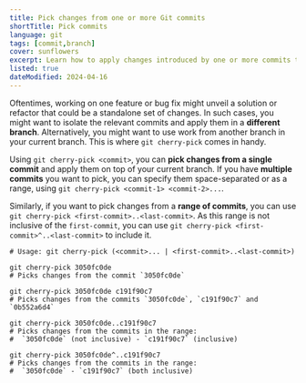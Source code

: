 ```yaml
---
title: Pick changes from one or more Git commits
shortTitle: Pick commits
language: git
tags: [commit,branch]
cover: sunflowers
excerpt: Learn how to apply changes introduced by one or more commits to your current branch (cherry-picking).
listed: true
dateModified: 2024-04-16
---
```


Oftentimes, working on one feature or bug fix might unveil a solution or refactor that could be a standalone set of changes. In such cases, you might want to isolate the relevant commits and apply them in a **different branch**. Alternatively, you might want to use work from another branch in your current branch. This is where `git cherry-pick` comes in handy.

Using `git cherry-pick <commit>`, you can **pick changes from a single commit** and apply them on top of your current branch. If you have **multiple commits** you want to pick, you can specify them space-separated or as a range, using `git cherry-pick <commit-1> <commit-2>...`.

Similarly, if you want to pick changes from a **range of commits**, you can use `git cherry-pick <first-commit>..<last-commit>`. As this range is not inclusive of the `first-commit`, you can use `git cherry-pick <first-commit>^..<last-commit>` to include it.

```shell
# Usage: git cherry-pick (<commit>... | <first-commit>..<last-commit>)

git cherry-pick 3050fc0de
# Picks changes from the commit `3050fc0de`

git cherry-pick 3050fc0de c191f90c7
# Picks changes from the commits `3050fc0de`, `c191f90c7` and `0b552a6d4`

git cherry-pick 3050fc0de..c191f90c7
# Picks changes from the commits in the range:
#  `3050fc0de` (not inclusive) - `c191f90c7` (inclusive)

git cherry-pick 3050fc0de^..c191f90c7
# Picks changes from the commits in the range:
#  `3050fc0de` - `c191f90c7` (both inclusive)
```
